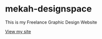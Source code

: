 # mekah-designspace
This is my Freelance Graphic Design Website

[View my site](https://mekahyessaii.github.io/mekah-designspace/)